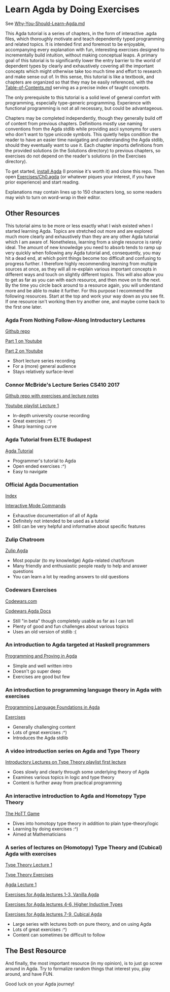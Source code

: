 # Learn Agda by Doing Exercises

See [Why-You-Should-Learn-Agda.md](Why-You-Should-Learn-Agda.md)

This Agda tutorial is a series of chapters, in the form of interactive .agda files, which thoroughly motivate and teach dependently typed programming and related topics. It is intended first and foremost to be enjoyable, accompanying every explanation with fun, interesting exercises designed to incrementally build intuition, without making conceptual leaps. A primary goal of this tutorial is to significantly lower the entry barrier to the world of dependent types by clearly and exhaustively covering all the important concepts which might otherwise take too much time and effort to research and make sense out of. In this sense, this tutorial is like a textbook, and chapters are organized so that they may be easily referenced, with the [Table-of-Contents.md](Table-of-Contents.md) serving as a precise index of taught concepts.

The only prerequisite to this tutorial is a solid level of general comfort with programming, especially type-generic programming. Experience with functional programming is not at all necessary, but could be advantageous.

Chapters may be completed independently, though they generally build off of content from previous chapters. Definitions mostly use naming conventions from the Agda stdlib while providing ascii synonyms for users who don't want to type unicode symbols. This quietly helps condition the reader to have an easier time navigating and understanding the Agda stdlib, should they eventually want to use it. Each chapter imports definitions from the provided solutions (in the Solutions directory) to previous chapters, so exercises do not depend on the reader's solutions (in the Exercises directory).

To get started, [install Agda](How-To-Install-Agda.md) (I promise it's worth it) and clone this repo. Then open [Exercises/Ch0.agda](Exercises/Ch0.agda) (or whatever piques your interest, if you have prior experience) and start reading.

Explanations may contain lines up to 150 characters long, so some readers may wish to turn on word-wrap in their editor.

## Other Resources

This tutorial aims to be more or less exactly what I wish existed when I started learning Agda. Topics are stretched out more and are explored much more clearly and exhaustively than they are any other Agda tutorial which I am aware of. Nonetheless, learning from a single resource is rarely ideal. The amount of new knowledge you need to absorb tends to ramp up very quickly when following any Agda tutorial and, consequently, you may hit a dead end, at which point things become too difficult and confusing to progress further. I therefore highly recommending learning from multiple sources at once, as they will all re-explain various important concepts in different ways and touch on slightly different topics. This will also allow you to get as far as you can with each resource, and then move on to the next. By the time you circle back around to a resource again, you will understand more and be able to make it further. For this purpose I recommend the following resources. Start at the top and work your way down as you see fit. If one resource isn't working then try another one, and maybe come back to the first one later.

### Agda From Nothing Follow-Along Introductory Lectures

[Github repo](https://github.com/scott-fleischman/agda-from-nothing)

[Part 1 on Youtube](https://www.youtube.com/watch?v=-i-QQ36Nfsk)

[Part 2 on Youtube](https://www.youtube.com/watch?v=XprGyVWXwks)

- Short lecture series recording
- For a (more) general audience
- Stays relatively surface-level

### Connor McBride's Lecture Series CS410 2017

[Github repo with exercises and lecture notes](https://github.com/pigworker/CS410-17)

[Youtube playlist Lecture 1](https://www.youtube.com/watch?v=O4oczQry9Jw&list=PLqggUNm8QSqmeTg5n37oxBif-PInUfTJ2&t=500s)

- In-depth university course recording
- Great exercises :^)
- Sharp learning curve

### Agda Tutorial from ELTE Budapest

[Agda Tutorial](https://people.inf.elte.hu/divip/AgdaTutorial/Index.html)

- Programmer's tutorial to Agda
- Open ended exercises :^)
- Easy to navigate

### Official Agda Documentation

[Index](https://agda.readthedocs.io/en/latest/language/index.html)

[Interactive Mode Commands](https://agda.readthedocs.io/en/latest/tools/emacs-mode.html#keybindings)

- Exhaustive documentation of all of Agda
- Definitely not intended to be used as a tutorial
- Still can be very helpful and informative about specific features

### Zulip Chatroom

[Zulip Agda](https://agda.zulipchat.com/)

- Most popular (to my knowledge) Agda-related chat/forum
- Many friendly and enthusiastic people ready to help and answer questions
- You can learn a lot by reading answers to old questions

### Codewars Exercises

[Codewars.com](https://www.codewars.com/)

[Codewars Agda Docs](https://docs.codewars.com/languages/agda)

- Still "in beta" though completely usable as far as I can tell
- Plenty of good and fun challenges about various topics
- Uses an old version of stdlib :(

### An introduction to Agda targeted at Haskell programmers

[Programming and Proving in Agda](https://github.com/jespercockx/agda-lecture-notes/blob/master/agda.pdf)

- Simple and well written intro
- Doesn't go super deep
- Exercises are good but few

### An introduction to programming language theory in Agda with exercises

[Programming Language Foundations in Agda](https://plfa.github.io/Preface/)

[Exercises](https://github.com/plfa/plfa.github.io/tree/dev/courses/TSPL/2022)

- Generally challenging content
- Lots of great exercises :^)
- Introduces the Agda stdlib

### A video introduction series on Agda and Type Theory

[Introductory Lectures on Type Theory playlist first lecture](https://www.youtube.com/watch?v=Y7blCeETJo8&list=PL3XL6suc7Hp70kLZVUImSDYXd4GE_E8Ys)

- Goes slowly and clearly through some underlying theory of Agda
- Examines various topics in logic and type theory
- Content is further away from practical programming

### An interactive introduction to Agda and Homotopy Type Theory

[The HoTT Game](https://thehottgameguide.readthedocs.io/en/latest/index.html)

- Dives into homotopy type theory in addition to plain type-theory/logic
- Learning by doing exercises :^)
- Aimed at Mathematicians

### A series of lectures on (Homotopy) Type Theory and (Cubical) Agda with exercises

[Type Theory Lecture 1](https://www.youtube.com/watch?v=HvYYCHMeM-8&list=PLtIZ5qxwSNnzpNqfXzJjlHI9yCAzRzKtx&index=1)

[Type Theory Exercises](https://github.com/martinescardo/HoTTEST-Summer-School/tree/main/HoTT/Worksheets)

[Agda Lecture 1](https://www.youtube.com/watch?v=fJxWLQaaCX4&list=PLtIZ5qxwSNnzpNqfXzJjlHI9yCAzRzKtx&index=3)

[Exercises for Agda lectures 1-3, Vanilla Agda](https://github.com/martinescardo/HoTTEST-Summer-School/tree/main/Agda/Exercises)

[Exercises for Agda lectures 4-6, Higher Inductive Types](https://github.com/martinescardo/HoTTEST-Summer-School/tree/main/Agda/HITs)

[Exercises for Agda lectures 7-9, Cubical Agda](https://github.com/martinescardo/HoTTEST-Summer-School/tree/main/Agda/Cubical)

- Large series with lectures both on pure theory, and on using Agda
- Lots of great exercises :^)
- Content can sometimes be difficult to follow

## The Best Resource

And finally, the most important resource (in my opinion), is to just go screw around in Agda. Try to formalize random things that interest you, play around, and have FUN.

Good luck on your Agda journey!